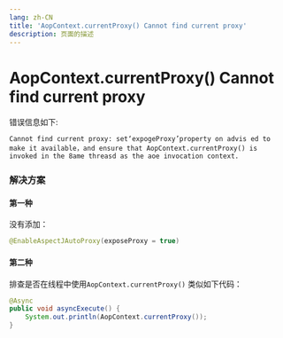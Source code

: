 ```yaml
---
lang: zh-CN  
title: 'AopContext.currentProxy() Cannot find current proxy'
description: 页面的描述
---
```


# AopContext.currentProxy() Cannot find current proxy


错误信息如下:

```text
Cannot find current proxy: set‘expogeProxy’property on advis ed to make it available，and ensure that AopContext.currentProxy() is invoked in the 8ame threasd as the aoe invocation context.
```

### 解决方案

#### 第一种

没有添加：

```java
@EnableAspectJAutoProxy(exposeProxy = true)
```

#### 第二种

排查是否在线程中使用`AopContext.currentProxy()` 类似如下代码：

```java
@Async
public void asyncExecute() {
    System.out.println(AopContext.currentProxy());
}
```

<Comment></Comment>
